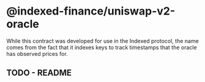 # @indexed-finance/uniswap-v2-oracle

While this contract was developed for use in the Indexed protocol, the name comes from the fact that it indexes keys to track timestamps that the oracle has observed prices for.

## TODO - README